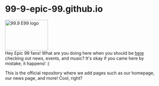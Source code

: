 # 99-9-epic-99.github.io
<img src="https://99-9-epic-99.github.io/logos/E99_2_223866933.png" height="100" alt="99.9 E99 logo" width="140"></img>
<br />
Hey Epic 99 fans! What are you doing here when you should be <a href="https://99-9-epic-99.github.io/?utm_source=GitHub&repo=true&redirectedByGitHub=true&repoName=99-9-epic-99.github.io&org=true&user=false&orgName=99-9-Epic-99&file=README.md" target="_blank">here</a> checking out news, events, and music? It's okay if you came here by mistake, it happens! :)

This is the official repository where we add pages such as our homepage, our news page, and more! Cool, right?
